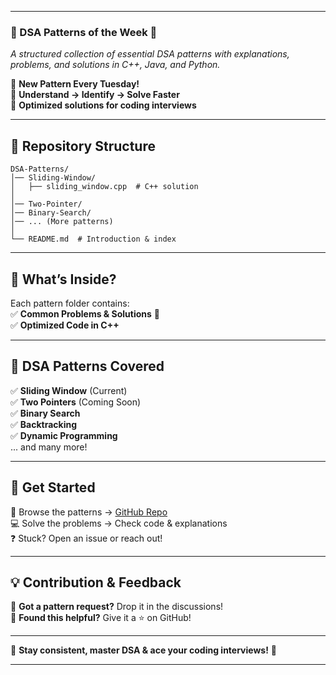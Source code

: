 
---

### **📌 DSA Patterns of the Week 🚀**  
_A structured collection of essential DSA patterns with explanations, problems, and solutions in C++, Java, and Python._  

🔹 **New Pattern Every Tuesday!**  
🔹 **Understand → Identify → Solve Faster**  
🔹 **Optimized solutions for coding interviews**  

---

## **📂 Repository Structure**  
```
DSA-Patterns/
│── Sliding-Window/
│   ├── sliding_window.cpp  # C++ solution
│
│── Two-Pointer/
│── Binary-Search/
│── ... (More patterns)
│
└── README.md  # Introduction & index
```

---

## **🔹 What’s Inside?**  
Each pattern folder contains:  
✅ **Common Problems & Solutions** 📌  
✅ **Optimized Code in C++**  

---

## **📌 DSA Patterns Covered**  
✅ **Sliding Window** (Current)  
✅ **Two Pointers** (Coming Soon)  
✅ **Binary Search**  
✅ **Backtracking**  
✅ **Dynamic Programming**  
... and many more!  

---

## **🚀 Get Started**  
📂 Browse the patterns → [GitHub Repo](https://github.com/yashthakur16/DSA-Patterns)  
💻 Solve the problems → Check code & explanations  
❓ Stuck? Open an issue or reach out!  

---

## **💡 Contribution & Feedback**  
💬 **Got a pattern request?** Drop it in the discussions!  
🌟 **Found this helpful?** Give it a ⭐ on GitHub!  

---

🚀 **Stay consistent, master DSA & ace your coding interviews!** 💯  

---
